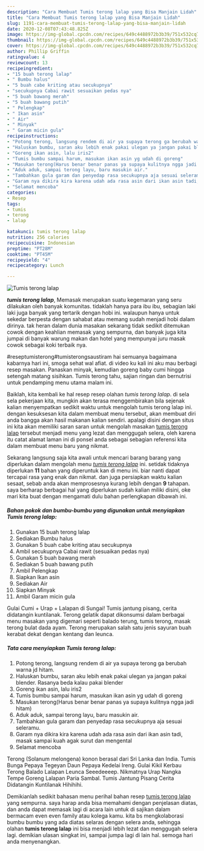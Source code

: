 ```yaml
---
description: "Cara Membuat Tumis terong lalap yang Bisa Manjain Lidah"
title: "Cara Membuat Tumis terong lalap yang Bisa Manjain Lidah"
slug: 1191-cara-membuat-tumis-terong-lalap-yang-bisa-manjain-lidah
date: 2020-12-08T07:43:48.825Z
image: https://img-global.cpcdn.com/recipes/649c4488972b3b39/751x532cq70/tumis-terong-lalap-foto-resep-utama.jpg
thumbnail: https://img-global.cpcdn.com/recipes/649c4488972b3b39/751x532cq70/tumis-terong-lalap-foto-resep-utama.jpg
cover: https://img-global.cpcdn.com/recipes/649c4488972b3b39/751x532cq70/tumis-terong-lalap-foto-resep-utama.jpg
author: Phillip Griffin
ratingvalue: 4
reviewcount: 13
recipeingredient:
- "15 buah terong lalap"
- " Bumbu halus"
- "5 buah cabe kriting atau secukupnya"
- "secukupnya Cabai rawit sesuaikan pedas nya"
- "5 buah bawang merah"
- "5 buah bawang putih"
- " Pelengkap"
- " Ikan asin"
- " Air"
- " Minyak"
- " Garam micin gula"
recipeinstructions:
- "Potong terong, langsung rendem di air ya supaya terong ga berubah warna jd hitam."
- "Haluskan bumbu, saran aku lebih enak pakai ulegan ya jangan pakai blender. Rasanya beda kalau pakai blender"
- "Goreng ikan asin, lalu iris2"
- "Tumis bumbu sampai harum, masukan ikan asin yg udah di goreng"
- "Masukan terong(Harus benar benar panas ya supaya kulitnya ngga jadi hitam)"
- "Aduk aduk, sampai terong layu, baru masukin air."
- "Tambahkan gula garam dan penyedap rasa secukupnya aja sesuai seleramu."
- "Garam nya dikira kira karena udah ada rasa asin dari ikan asin tadi, masak sampai kuah agak surut dan mengental"
- "Selamat mencoba"
categories:
- Resep
tags:
- tumis
- terong
- lalap

katakunci: tumis terong lalap 
nutrition: 256 calories
recipecuisine: Indonesian
preptime: "PT28M"
cooktime: "PT45M"
recipeyield: "4"
recipecategory: Lunch

---
```



![Tumis terong lalap](https://img-global.cpcdn.com/recipes/649c4488972b3b39/751x532cq70/tumis-terong-lalap-foto-resep-utama.jpg)

<b><i>tumis terong lalap</i></b>, Memasak merupakan suatu kegemaran yang seru dilakukan oleh banyak komunitas. tidaklah hanya para ibu ibu, sebagian laki laki juga banyak yang tertarik dengan hobi ini. walaupun hanya untuk sekedar berpesta dengan sahabat atau memang sudah menjadi hobi dalam dirinya. tak heran dalam dunia masakan sekarang tidak sedikit ditemukan cowok dengan keahlian memasak yang sempurna, dan banyak juga kita jumpai di banyak warung makan dan hotel yang mempunyai juru masak cowok sebagai koki terbaik nya.

#reseptumisterong#tumisterongsaustiram hai semuanya bagaimana kabarnya hari ini, smoga sehat wal afiat. di video ku kali ini aku mau berbagi resep masakan. Panaskan minyak, kemudian goreng baby cumi hingga setengah matang sisihkan. Tumis terong tahu, sajian ringan dan bernutrisi untuk pendamping menu utama malam ini.

Baiklah, kita kembali ke hal resep resep olahan <i>tumis terong lalap</i>. di sela sela pekerjaan kita, mungkin akan terasa menggembirakan bila sejenak kalian menyempatkan sedikit waktu untuk mengolah tumis terong lalap ini. dengan kesuksesan kita dalam membuat menu tersebut, akan membuat diri anda bangga akan hasil makanan kalian sendiri. apalagi disini dengan situs ini kita akan memiliki saran saran untuk mengolah masakan <u>tumis terong lalap</u> tersebut menjadi menu yang lezat dan menggugah selera, oleh karena itu catat alamat laman ini di ponsel anda sebagai sebagian referensi kita dalam membuat menu baru yang nikmat.


Sekarang langsung saja kita awali untuk mencari barang barang yang diperlukan dalam mengolah menu <u><i>tumis terong lalap</i></u> ini. setidak tidaknya diperlukan <b>11</b> bahan yang diperuntuk kan di menu ini. biar nanti dapat tercapai rasa yang enak dan nikmat. dan juga persiapkan waktu kalian sesaat, sebab anda akan memprosesnya kurang lebih dengan <b>9</b> tahapan. saya berharap berbagai hal yang diperlukan sudah kalian miliki disini, oke mari kita buat dengan mengamati dulu bahan perlengkapan dibawah ini.

<!--inarticleads1-->

##### Bahan pokok dan bumbu-bumbu yang digunakan untuk menyiapkan Tumis terong lalap:

1. Gunakan 15 buah terong lalap
1. Sediakan  Bumbu halus
1. Gunakan 5 buah cabe kriting atau secukupnya
1. Ambil secukupnya Cabai rawit (sesuaikan pedas nya)
1. Gunakan 5 buah bawang merah
1. Sediakan 5 buah bawang putih
1. Ambil  Pelengkap
1. Siapkan  Ikan asin
1. Sediakan  Air
1. Siapkan  Minyak
1. Ambil  Garam micin gula


Gulai Cumi + Urap + Lalapan di Sungai! Tumis jantung pisang, cerita didatangin kuntilanak. Terong gelatik dapat dikonsumsi dalam berbagai menu masakan yang digemari seperti balado terung, tumis terong, masak terong bulat dada ayam. Terong merupakan salah satu jenis sayuran buah kerabat dekat dengan kentang dan leunca. 

<!--inarticleads2-->

##### Tata cara menyiapkan Tumis terong lalap:

1. Potong terong, langsung rendem di air ya supaya terong ga berubah warna jd hitam.
1. Haluskan bumbu, saran aku lebih enak pakai ulegan ya jangan pakai blender. Rasanya beda kalau pakai blender
1. Goreng ikan asin, lalu iris2
1. Tumis bumbu sampai harum, masukan ikan asin yg udah di goreng
1. Masukan terong(Harus benar benar panas ya supaya kulitnya ngga jadi hitam)
1. Aduk aduk, sampai terong layu, baru masukin air.
1. Tambahkan gula garam dan penyedap rasa secukupnya aja sesuai seleramu.
1. Garam nya dikira kira karena udah ada rasa asin dari ikan asin tadi, masak sampai kuah agak surut dan mengental
1. Selamat mencoba


Terong (Solanum melongena) konon berasal dari Sri Lanka dan India. Tumis Bunga Pepaya Tegeyan Daun Pepaya Kedelai Ireng. Gulai Kikil Kerbau Terong Balado Lalapan Leunca Seeedeeeep. Nikmatnya Urap Nangka Tempe Goreng Lalapan Paria Sambal. Tumis Jantung Pisang Cerita Didatangin Kuntilanak Hihihihi. 

Demikianlah sedikit bahasan menu perihal bahan resep <u>tumis terong lalap</u> yang sempurna. saya harap anda bisa memahami dengan penjelasan diatas, dan anda dapat memasak lagi di acara lain untuk di sajikan dalam bermacam even even family atau kolega kamu. kita bs mengkolaborasi bumbu bumbu yang ada diatas selaras dengan selera anda, sehingga olahan <b>tumis terong lalap</b> ini bisa menjadi lebih lezat dan menggugah selera lagi. demikian ulasan singkat ini, sampai jumpa lagi di lain hal. semoga hari anda menyenangkan.
